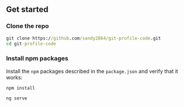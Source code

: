 

## Get started

### Clone the repo

```cmd
git clone https://github.com/sandy2864/git-profile-code.git
cd git-profile-code
```
### Install npm packages
Install the `npm` packages described in the `package.json` and verify that it works:

```shell
npm install

ng serve
```
